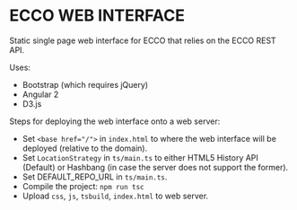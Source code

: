 
# ECCO WEB INTERFACE

Static single page web interface for ECCO that relies on the ECCO REST API.


Uses:
* Bootstrap (which requires jQuery)
* Angular 2
* D3.js


Steps for deploying the web interface onto a web server:
* Set `<base href="/">` in `index.html` to where the web interface will be deployed (relative to the domain).
* Set `LocationStrategy` in `ts/main.ts` to either HTML5 History API (Default) or Hashbang (in case the server does not support the former).
* Set DEFAULT_REPO_URL in `ts/main.ts`.
* Compile the project: `npm run tsc`
* Upload `css`, `js`, `tsbuild`, `index.html` to web server.


